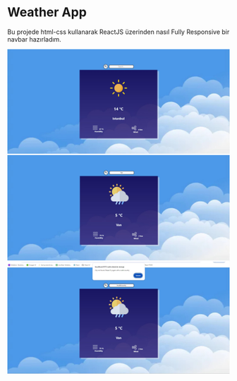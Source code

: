 
# Weather App

Bu projede html-css kullanarak ReactJS üzerinden nasıl Fully Responsive bir navbar hazırladım. 


![Sayfa ilk açıldığında boş bir Card bizi karşılamasın diye Istanbul için bir api request atılıyor](https://github.com/Erenkta/weather-app/blob/main/readme_img/page_init.jpg)
![Arama yapıldığında tüm veriler dinamik olarak değişiklik gösteriyor](https://github.com/Erenkta/weather-app/blob/main/readme_img/page_search.jpg)
![Hatalı bir şehir girilme durumunda Alert ](https://github.com/Erenkta/weather-app/blob/main/readme_img/page_invalid.jpg)

    